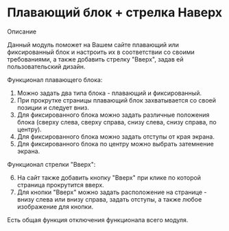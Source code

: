 # Плавающий блок + стрелка Наверх

Описание 

Данный модуль поможет на Вашем сайте плавающий или фиксированный блок и настроить их в соответствии со своими требованиями, а также добавить стрелку "Вверх", задав ей пользовательский дизайн. 

Функционал плавающего блока: 

1) Можно задать два типа блока - плавающий и фиксированный. 
2) При прокрутке страницы плавающий блок захватывается со своей позиции и следует вниз. 
3) Для фиксированного блока можно задать различные положения блока (сверху слева, сверху справа, снизу слева, снизу справа, по центру). 
4) Для фиксированного блока можно задать отступы от края экрана. 
5) Для фиксированного блока по центру можно выбрать затемнение экрана. 

Функционал стрелки "Вверх": 

6) На сайт также добавить кнопку "Вверх" при клике по которой страница прокрутится вверх. 
7) Для кнопки "Вверх" можно задать расположение на странице - внизу слева или внизу справа, задать отступы, а также любое изображение для кнопки. 

Есть общая функция отключения функционала всего модуля.
